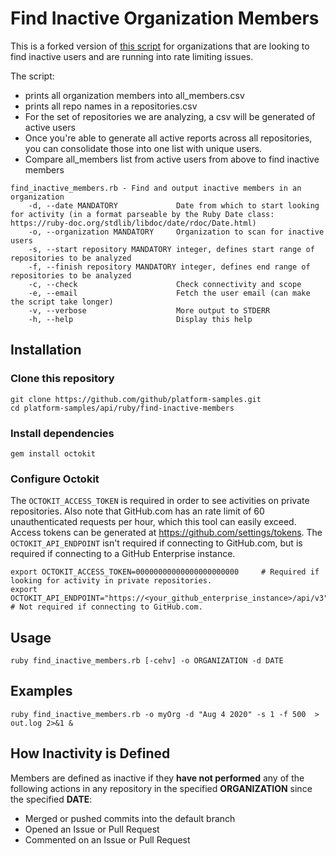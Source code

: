 # Find Inactive Organization Members

This is a forked version of [this script](https://github.com/github/platform-samples/blob/master/api/ruby/find-inactive-members/find_inactive_members.rb) for organizations that are looking to find inactive users and are running into rate limiting issues.

The script:
* prints all organization members into all_members.csv
* prints all repo names in a repositories.csv
* For the set of repositories we are analyzing, a csv will be generated of active users
* Once you're able to generate all active reports across all repositories, you can consolidate those into one list with unique users.
* Compare all_members list from active users from above to find inactive members

```
find_inactive_members.rb - Find and output inactive members in an organization
    -d, --date MANDATORY             Date from which to start looking for activity (in a format parseable by the Ruby Date class: https://ruby-doc.org/stdlib/libdoc/date/rdoc/Date.html)
    -o, --organization MANDATORY     Organization to scan for inactive users
    -s, --start repository MANDATORY integer, defines start range of repositories to be analyzed
    -f, --finish repository MANDATORY integer, defines end range of repositories to be analyzed
    -c, --check                      Check connectivity and scope
    -e, --email                      Fetch the user email (can make the script take longer)
    -v, --verbose                    More output to STDERR
    -h, --help                       Display this help
```

## Installation

### Clone this repository

```shell
git clone https://github.com/github/platform-samples.git
cd platform-samples/api/ruby/find-inactive-members
```

### Install dependencies

```shell
gem install octokit
```

### Configure Octokit

The `OCTOKIT_ACCESS_TOKEN` is required in order to see activities on private repositories. Also note that GitHub.com has an rate limit of 60 unauthenticated requests per hour, which this tool can easily exceed. Access tokens can be generated at https://github.com/settings/tokens. The `OCTOKIT_API_ENDPOINT` isn't required if connecting to GitHub.com, but is required if connecting to a GitHub Enterprise instance.

```shell
export OCTOKIT_ACCESS_TOKEN=00000000000000000000000     # Required if looking for activity in private repositories.
export OCTOKIT_API_ENDPOINT="https://<your_github_enterprise_instance>/api/v3" # Not required if connecting to GitHub.com.
```

## Usage

```
ruby find_inactive_members.rb [-cehv] -o ORGANIZATION -d DATE
```

## Examples
```
ruby find_inactive_members.rb -o myOrg -d "Aug 4 2020" -s 1 -f 500  > out.log 2>&1 &
```

## How Inactivity is Defined

Members are defined as inactive if they **have not performed** any of the following actions in any repository in the specified **ORGANIZATION** since the specified **DATE**: 

- Merged or pushed commits into the default branch
- Opened an Issue or Pull Request
- Commented on an Issue or Pull Request
